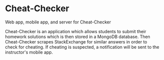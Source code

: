 # Cheat-Checker
Web app, mobile app, and server for Cheat-Checker

Cheat-Checker is an application which allows students to submit their homework solutions which is then stored in a MongoDB database. Then Cheat-Checker scrapes StackExchange for similar answers in order to check for cheating. If cheating is suspected, a notification will be sent to the instructor's mobile app.
